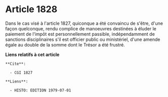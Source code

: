 # Article 1828

Dans le cas visé à l'article 1827, quiconque a été convaincu de s'être, d'une façon quelconque, rendu complice de manoeuvres
destinées à éluder le paiement de l'impôt est personnellement passible, indépendamment de sanctions disciplinaires s'il est
officier public ou ministériel, d'une amende égale au double de la somme dont le Trésor a été frustré.

**Liens relatifs à cet article**

	**Cite**:

	  - CGI 1827

	**Liens**:

	  - HISTO: EDITION 1979-07-01
